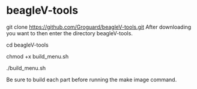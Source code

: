 # beagleV-tools

git clone https://github.com/Groguard/beagleV-tools.git
After downloading you want to then enter the directory beagleV-tools.

cd beagleV-tools

chmod +x build_menu.sh

./build_menu.sh

Be sure to build each part before running the make image command.
